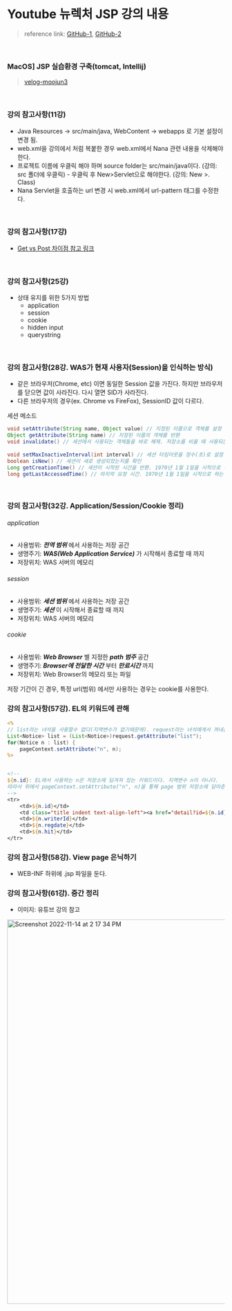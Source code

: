 # Youtube 뉴렉처 JSP 강의 내용
> reference link: [GitHub-1](https://github.com/tmedcount/newLecture-JSP), [GitHub-2](https://github.com/jihoa/newlecture_servlet/commits/main?after=19c172516102d88672b972c454e468379b4a7797+34&branch=main&qualified_name=refs%2Fheads%2Fmain)

<br>

### MacOS] JSP 실습환경 구축(tomcat, Intellij)

> [velog-moojun3](https://velog.io/@moojun3/MacOS-JSP-%EC%8B%A4%EC%8A%B5%ED%99%98%EA%B2%BD-%EA%B5%AC%EC%B6%95tomcat-Intellij)

<br>


### 강의 참고사항(11강)

* Java Resources  -> src/main/java, WebContent -> webapps 로 기본 설정이 변경 됨. 
* web.xml을 강의에서 처럼 복붙한 경우 web.xml에서 Nana 관련 내용을 삭제해야 한다. 
* 프로젝트 이름에 우클릭 해야 하며 source folder는 src/main/java이다. (강의: src 폴더에 우클릭) - 우클릭 후 New>Servlet으로 해야한다. (강의: New >. Class) 
* Nana Servlet을 호출하는 url 변경 시 web.xml에서 url-pattern 태그를 수정한다.



<br>



### 강의 참고사항(17강)
* [Get vs Post 차이점 참고 링크](https://velog.io/@songyouhyun/Get%EA%B3%BC-Post%EC%9D%98-%EC%B0%A8%EC%9D%B4%EB%A5%BC-%EC%95%84%EC%8B%9C%EB%82%98%EC%9A%94)



<br>




### 강의 참고사항(25강)
* 상태 유지를 위한 5가지 방법
  * application
  * session
  * cookie
  * hidden input
  * querystring

<br>



### 강의 참고사항(28강. WAS가 현재 사용자(Session)을 인식하는 방식)

* 같은 브라우저(Chrome, etc) 이면 동일한 Session 값을 가진다. 하지만 브라우저를 닫으면 값이 사라진다. 다시 열면 SID가 사라진다. 
* 다른 브라우저의 경우(ex. Chrome vs FireFox), SessionID 값이 다르다.



세션 메소드

```java
void setAttribute(String name, Object value) // 지정된 이름으로 객체를 설정
Object getAttribute(String name) // 지정된 이름의 객체를 반환
void invalidate() // 세션에서 사용되는 객체들을 바로 해제. 저장소를 비울 때 사용되는 메소드이다.
  
void setMaxInactiveInterval(int interval) // 세션 타임아웃을 정수(초)로 설정
boolean isNew() // 세션이 새로 생성되었는지를 확인
Long getCreationTime() // 세션이 시작된 시간을 반환. 1970년 1월 1일을 시작으로 하는 밀리초
long getLastAccessedTime() // 마지막 요청 시간. 1970년 1월 1일을 시작으로 하는 밀리초
  
  
```



### 강의 참고사항(32강. Application/Session/Cookie 정리)

###### application

* 사용범위: ***전역 범위*** 에서 사용하는 저장 공간
* 생명주기: ***WAS(Web Application Service)*** 가 시작해서 종료할 때 까지
* 저장위치: WAS 서버의 메모리

###### session

* 사용범위: ***세션 범위*** 에서 사용하는 저장 공간
* 생명주기: ***세션*** 이 시작해서 종료할 때 까지
* 저장위치: WAS 서버의 메모리

###### cookie

* 사용범위: ***Web Browser*** 별 지정한 ***path 범주*** 공간
* 생명주기: ***Browser에 전달한 시간*** 부터 ***만료시간*** 까지
* 저장위치: Web Browser의 메모리 또는 파일



저장 기간이 긴 경우, 특정 url(범위) 에서만 사용하는 경우는 cookie를 사용한다.



### 강의 참고사항(57강). EL의 키워드에 관해

```jsp
<%
// list라는 녀석을 사용할수 없다(지역변수가 없기때문에). request라는 녀석에게서 꺼내온다(getAttribute). Object로 뽑아지는 녀석을 list로 형변환해준다.
List<Notice> list = (List<Notice>)request.getAttribute("list");					
for(Notice n : list) {
  	pageContext.setAttribute("n", n);
%>


<!-- 
${n.id}: EL에서 사용하는 n은 저장소에 담겨져 있는 키워드이다. 지역변수 n이 아니다. 
따라서 위에서 pageContext.setAttribute("n", n)을 통해 page 범위 저장소에 담아준다. 
-->
<tr>													
	<td>${n.id}</td>										
	<td class="title indent text-align-left"><a href="detail?id=${n.id}">${n.title}</a></td>
	<td>${n.writerId}</td>											
	<td>${n.regdate}</td>									
	<td>${n.hit}</td>											
</tr>
```



### 강의 참고사항(58강). View page 은닉하기

* WEB-INF 하위에 .jsp 파일을 둔다. 



### 강의 참고사항(61강). 중간 정리

* 이미지: 유튜브 강의 참고

<img width="889" alt="Screenshot 2022-11-14 at 2 17 34 PM" src="https://user-images.githubusercontent.com/80478750/201817381-01f8d034-1e26-45db-a1fc-fdc1961a8e38.png">
